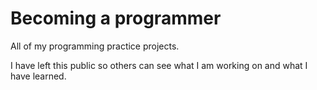 # Becoming a programmer
 All of my programming practice projects.

 I have left this public so others can see what I am working on and what I have learned.
